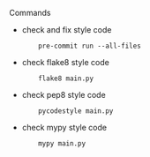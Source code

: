 Commands

- check and fix style code
    ```shell
        pre-commit run --all-files
    ```

- check flake8 style code
    ```shell
        flake8 main.py
    ```

- check pep8 style code
    ```shell
        pycodestyle main.py
    ```

- check mypy style code
    ```shell
        mypy main.py
    ```
